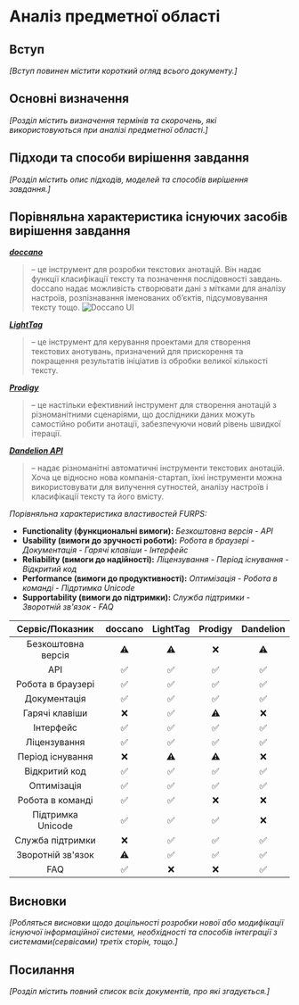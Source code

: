 # Аналіз предметної області

## Вступ

_[Вступ повинен містити короткий огляд всього документу.]_

## Основні визначення

_[Розділ містить визначення термінів та скорочень, які використовуються при аналізі предметної області.]_

## Підходи та способи вирішення завдання

_[Розділ містить опис підходів, моделей та способів вирішення завдання.]_

## Порівняльна характеристика існуючих засобів вирішення завдання


**[*doccano*](https://doccano.herokuapp.com)**
> – це інструмент для розробки текстових анотацій. Він надає функції класифікації тексту та позначення послідовності завдань. doccano надає можливість створювати дані з мітками для аналізу настроїв, розпізнавання іменованих об’єктів, підсумовування тексту тощо.
![Doccano UI](https://user-images.githubusercontent.com/89908678/194732228-7c78a51d-eb78-4c51-a904-18fe75cf628b.png)

**[*LightTag*](https://www.lighttag.io)**
> – це інструмент для керування проектами для створення текстових анотувань, призначений для прискорення та покращення результатів ініціатив із обробки великої кількості тексту. 

**[*Prodigy*](https://prodi.gy)**
> – це настільки ефективний інструмент для створення анотацій з різноманітними сценаріями, що дослідники даних можуть самостійно робити анотації, забезпечуючи новий рівень швидкої ітерації.

**[*Dandelion API*](https://dandelion.eu)**
> – надає різноманітні автоматичні інструменти текстових анотацій. Хоча це відносно нова компанія-стартап, їхні інструменти можна використовувати для вилучення сутностей, аналізу настроїв і класифікації тексту та його вмісту.

*Порівняльна характеристика властивостей FURPS:*
- **Functionality (функциональні вимоги):** *Безкоштовна версія - API*
- **Usability (вимоги до зручності роботи):** *Робота в браузері - Документація - Гарячі клавіши - Інтерфейс*
- **Reliability (вимоги до надійності):** *Ліцензування - Період існування - Відкритий код*
- **Performance (вимоги до продуктивності):** *Оптимізація - Робота в команді - Підртимка Unicode*
- **Supportability (вимоги до підтримки):** *Служба підтримки - Зворотній зв'язок - FAQ*

| Сервіс/Показник    |    doccano    |    LightTag    |    Prodigy    |   Dandelion   |
|      :---:         |     :---:     |      :---:     |     :---:     |     :---:     |
| Безкоштовна версія |      ⚠️       |       ⚠️      |       ❌      |       ⚠️      |
| API                |      ✅       |       ✅      |       ✅      |       ✅      |
| Робота в браузері  |      ✅       |       ✅      |       ✅      |       ✅      |
| Документація       |      ✅       |       ✅      |       ✅      |       ✅      |
| Гарячі клавіши     |      ❌       |       ✅      |       ⚠️      |       ❌      |
| Інтерфейс          |      ✅       |       ✅      |       ✅      |       ✅      |
| Ліцензування       |      ✅       |       ✅      |       ✅      |       ✅      |
| Період існування   |      ❌       |       ⚠️      |       ⚠️      |       ❌      |
| Відкритий код      |      ✅       |       ✅      |       ✅      |       ✅      |
| Оптимізація        |      ✅       |       ✅      |       ✅      |       ✅      |
| Робота в команді   |      ✅       |       ✅      |       ❌      |       ❌      |
| Підтримка Unicode  |      ✅       |       ✅      |       ✅      |       ❌      |
| Служба підтримки   |      ❌       |       ✅      |       ✅      |       ✅      |
| Зворотній зв'язок  |      ⚠️       |       ✅      |       ✅      |       ✅      |
| FAQ                |      ✅       |       ❌      |       ❌      |       ✅      |


## Висновки

_[Робляться висновки щодо доцільності розробки нової або модифікації існуючої інформаційної системи, необхідності та способів інтеграції з системами(сервісами) третіх сторін, тощо.]_

## Посилання

_[Розділ містить повний список всіх документів, про які згадується.]_
